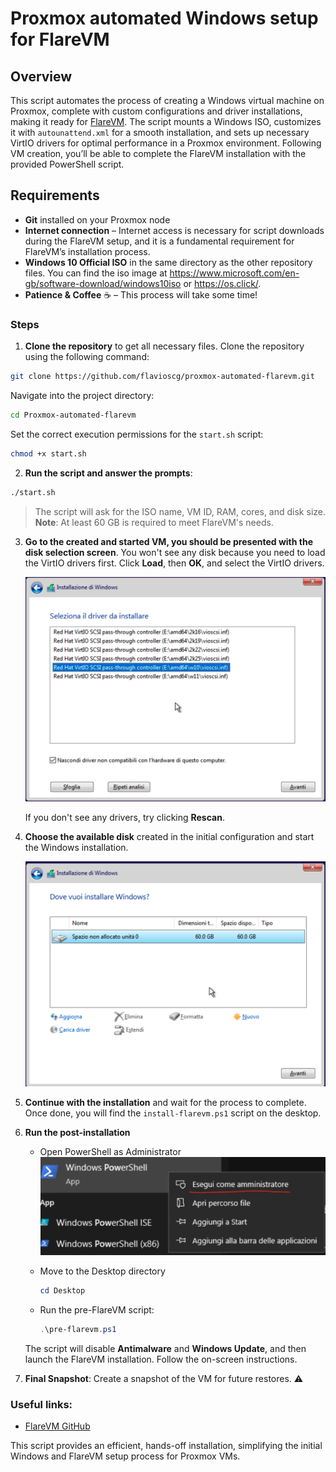# Proxmox automated Windows setup for FlareVM

## Overview
This script automates the process of creating a Windows virtual machine on Proxmox, complete with custom configurations and driver installations, making it ready for [FlareVM](https://github.com/mandiant/flare-vm). The script mounts a Windows ISO, customizes it with `autounattend.xml` for a smooth installation, and sets up necessary VirtIO drivers for optimal performance in a Proxmox environment. Following VM creation, you’ll be able to complete the FlareVM installation with the provided PowerShell script.

## Requirements
- **Git** installed on your Proxmox node
- **Internet connection** – Internet access is necessary for script downloads during the FlareVM setup, and it is a fundamental requirement for FlareVM’s installation process.
- **Windows 10 Official ISO** in the same directory as the other repository files. You can find the iso image at https://www.microsoft.com/en-gb/software-download/windows10iso or https://os.click/.
- **Patience & Coffee** ☕️ – This process will take some time!

### Steps
1. **Clone the repository** to get all necessary files.
Clone the repository using the following command:

```bash
git clone https://github.com/flavioscg/proxmox-automated-flarevm.git
```

Navigate into the project directory:

```bash
cd Proxmox-automated-flarevm
```

Set the correct execution permissions for the `start.sh` script:

```bash
chmod +x start.sh
```

2. **Run the script and answer the prompts**:
```bash
./start.sh
```
> The script will ask for the ISO name, VM ID, RAM, cores, and disk size. **Note**: At least 60 GB is required to meet FlareVM's needs.

3. **Go to the created and started VM, you should be presented with the disk selection screen**. You won't see any disk because you need to load the VirtIO drivers first. Click **Load**, then **OK**, and select the VirtIO drivers.

   ![VirtIO Driver Screenshot](screenshots/virtio.png)

   If you don't see any drivers, try clicking **Rescan**.

4. **Choose the available disk** created in the initial configuration and start the Windows installation.

   ![HDD Selection Screenshot](screenshots/hdd.png)

5. **Continue with the installation** and wait for the process to complete. Once done, you will find the `install-flarevm.ps1` script on the desktop.

6. **Run the post-installation**
   - Open PowerShell as Administrator
     ![PowerShell Screenshot](screenshots/powershell.png)

   - Move to the Desktop directory
     ```powershell
     cd Desktop
     ```
   - Run the pre-FlareVM script:
     ```powershell
     .\pre-flarevm.ps1
     ```

   The script will disable **Antimalware** and **Windows Update**, and then launch the FlareVM installation. Follow the on-screen instructions.

7. **Final Snapshot**: Create a snapshot of the VM for future restores. ⚠️

### Useful links:
- [FlareVM GitHub](https://github.com/mandiant/flare-vm)

This script provides an efficient, hands-off installation, simplifying the initial Windows and FlareVM setup process for Proxmox VMs.